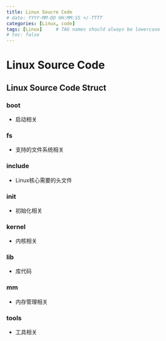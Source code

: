 ```yaml
---
title: Linux Soucre Code
# date: YYYY-MM-DD HH:MM:SS +/-TTTT
categories: [Linux, code]
tags: [Linux]     # TAG names should always be lowercase
# toc: false
---
```


# Linux Source Code
## Linux Source Code Struct

### boot
- 启动相关

### fs
- 支持的文件系统相关

### include
- Linux核心需要的头文件

### init
- 初始化相关

### kernel
- 内核相关

### lib
- 库代码

### mm
- 内存管理相关

### tools
- 工具相关
